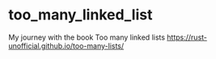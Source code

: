 # too_many_linked_list
My journey with the book Too many linked lists https://rust-unofficial.github.io/too-many-lists/
